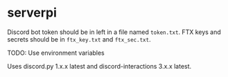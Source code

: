 # serverpi

Discord bot token should be in left in a file named `token.txt`.
FTX keys and secrets should be in `ftx_key.txt` and `ftx_sec.txt`.

TODO: Use environment variables


Uses discord.py 1.x.x latest and discord-interactions 3.x.x latest.
